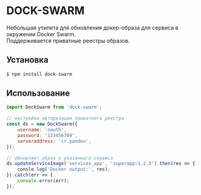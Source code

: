 # DOCK-SWARM

Небольшая утилита для обновления докер-образа для сервиса в окружении Docker Swarm.  
Поддерживается приватные реестры образов.   

## Установка
```bash
$ npm install dock-swarm
```


## Использование
```js
import DockSwarm from 'dock-swarm';

// настройки авторизации приватного реестра
const ds = new DockSwarm({
    username: 'oauth',
    password: '123456789',
    serveraddress: 'cr.yandex',
});

// обновляет образ у указанного сервиса
ds.updateServiceImage('services_app', 'superapp:1.2.3').then(res => {
    consle.log('Docker output:', res);
}).catch(err => {
    console.error(err);
});

```